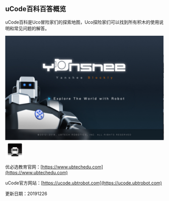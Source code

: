 ## uCode百科百答概览
uCode百科是Uco冒险家们的探索地图，Uco探险家们可以找到所有积木的使用说明和常见问题的解答。

![](../../assets/images/course-zh/course1-1/001.png)
![](../../assets/images/course-zh/course1-1/image001.png)



优必选教育官网：[https://www.ubtechedu.com](https://www.ubtechedu.com) 

uCode官方网站：[https://ucode.ubtrobot.com](https://ucode.ubtrobot.com)

更新日期：20191226